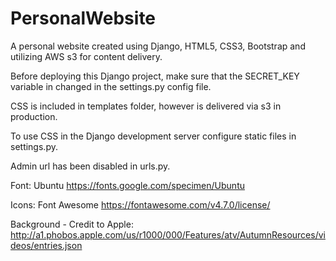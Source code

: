 # PersonalWebsite
A personal website created using Django, HTML5, CSS3, Bootstrap and utilizing AWS s3 for content delivery.

Before deploying this Django project, make sure that the SECRET_KEY variable in changed in the settings.py config file. 

CSS is included in templates folder, however is delivered via s3 in production.

To use CSS in the Django development server configure static files in settings.py.

Admin url has been disabled in urls.py.
 
  
  
  
  
  
  
  
  
  Font: Ubuntu
  https://fonts.google.com/specimen/Ubuntu
  
  Icons: Font Awesome
  https://fontawesome.com/v4.7.0/license/
  
  Background - Credit to Apple:
  http://a1.phobos.apple.com/us/r1000/000/Features/atv/AutumnResources/videos/entries.json
